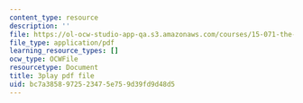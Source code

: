 ```yaml
---
content_type: resource
description: ''
file: https://ol-ocw-studio-app-qa.s3.amazonaws.com/courses/15-071-the-analytics-edge-spring-2017/bc7a3858972523475e759d39fd9d48d5_E_KUHMuoPLE.pdf
file_type: application/pdf
learning_resource_types: []
ocw_type: OCWFile
resourcetype: Document
title: 3play pdf file
uid: bc7a3858-9725-2347-5e75-9d39fd9d48d5
---
```

